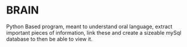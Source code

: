 # BRAIN
Python Based program, meant to understand oral language, extract important pieces of information, link these and create a sizeable mySql database to then be able to view it.
